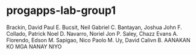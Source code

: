 # progapps-lab-group1
Brackin, David Paul E.
Bucsit, Neil Gabriel C.
Bantayan, Joshua John F.
Collado, Patrick Noel D.
Navarro, Noriel Jon P.
Saley, Chazz Evans A.
Florendo, Edson M.
Sapigao, Nico Paolo M.
Uy, David Calivn B.
AANAKAN KO MGA NANAY NIYO